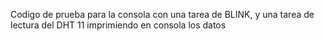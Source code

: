 Codigo de prueba para la consola con una tarea de BLINK, y una tarea de lectura del DHT 11 imprimiendo en consola los datos
